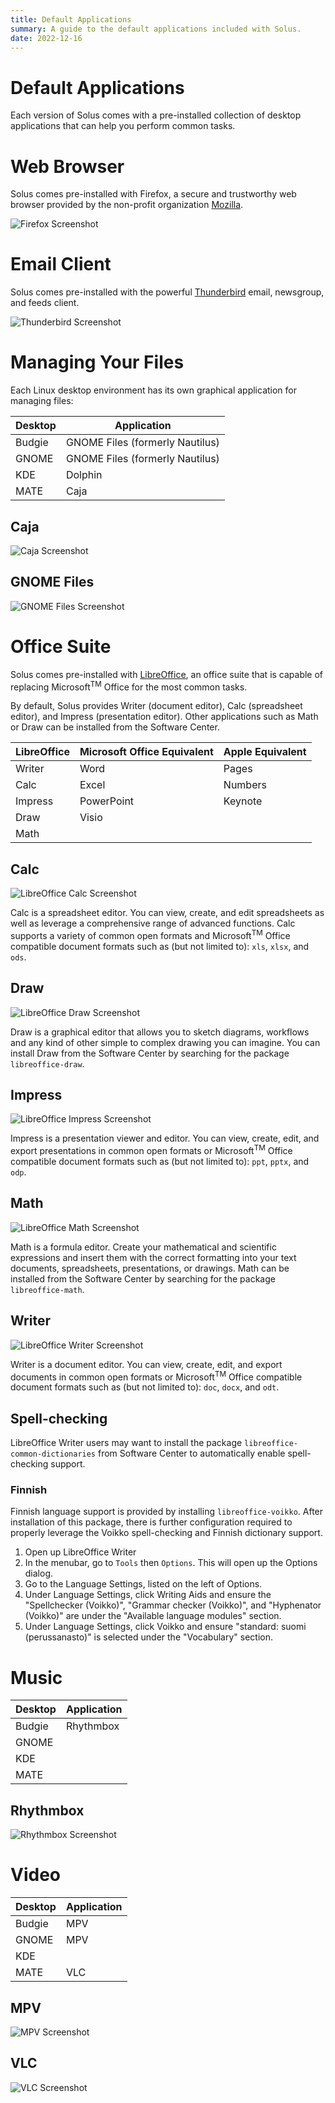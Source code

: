 ```yaml
---
title: Default Applications
summary: A guide to the default applications included with Solus.
date: 2022-12-16
---
```


# Default Applications

Each version of Solus comes with a pre-installed collection of desktop applications that can help you perform common tasks.



# Web Browser

Solus comes pre-installed with Firefox, a secure and trustworthy web browser provided by the non-profit organization [Mozilla](https://www.mozilla.org/en-US/).

![Firefox Screenshot](default-applications/firefox.jpg)



# Email Client

Solus comes pre-installed with the powerful [Thunderbird](https://www.mozilla.org/en-US/thunderbird/) email, newsgroup, and feeds client.

![Thunderbird Screenshot](default-applications/thunderbird.jpg)



# Managing Your Files

Each Linux desktop environment has its own graphical application for managing files:

| Desktop      | Application                     |
| ------------ | ------------------------------- |
| Budgie       | GNOME Files (formerly Nautilus) |
| GNOME        | GNOME Files (formerly Nautilus) |
| KDE          | Dolphin                         |
| MATE         | Caja                            |

## Caja

![Caja Screenshot](default-applications/caja.jpg)

## GNOME Files

![GNOME Files Screenshot](default-applications/nautilus.jpg)



# Office Suite

Solus comes pre-installed with [LibreOffice](https://libreoffice.org), an office suite that is capable of replacing Microsoft<sup>TM</sup> Office for the most common tasks.

By default, Solus provides Writer (document editor), Calc (spreadsheet editor), and Impress (presentation editor). Other applications such as Math or Draw can be installed from the Software Center.

| LibreOffice | Microsoft Office Equivalent | Apple Equivalent |
| ----------- | --------------------------- | ---------------- |
| Writer      | Word                        | Pages            |
| Calc        | Excel                       | Numbers          |
| Impress     | PowerPoint                  | Keynote          |
| Draw        | Visio                       |                  |
| Math        |                             |                  |

## Calc

![LibreOffice Calc Screenshot](default-applications/libreoffice-calc.jpg)

Calc is a spreadsheet editor. You can view, create, and edit spreadsheets as well as leverage a comprehensive range of advanced functions. Calc supports a variety of common open formats and Microsoft<sup>TM</sup> Office compatible document formats such as (but not limited to): `xls`, `xlsx`, and `ods`.

## Draw

![LibreOffice Draw Screenshot](default-applications/libreoffice-draw.jpg)

Draw is a graphical editor that allows you to sketch diagrams, workflows and any kind of other simple to complex drawing you can imagine. You can install Draw from the Software Center by searching for the package `libreoffice-draw`.

## Impress

![LibreOffice Impress Screenshot](default-applications/libreoffice-impress.jpg)

Impress is a presentation viewer and editor. You can view, create, edit, and export presentations in common open formats or Microsoft<sup>TM</sup> Office compatible document formats such as (but not limited to): `ppt`, `pptx`, and `odp`.

## Math

![LibreOffice Math Screenshot](default-applications/libreoffice-math.jpg)

Math is a formula editor. Create your mathematical and scientific expressions and insert them with the correct formatting into your text documents, spreadsheets, presentations, or drawings. Math can be installed from the Software Center by searching for the package `libreoffice-math`.

## Writer

![LibreOffice Writer Screenshot](default-applications/libreoffice-writer.jpg)

Writer is a document editor. You can view, create, edit, and export documents in common open formats or Microsoft<sup>TM</sup> Office compatible document formats such as (but not limited to): `doc`, `docx`, and `odt`.

## Spell-checking

LibreOffice Writer users may want to install the package `libreoffice-common-dictionaries` from Software Center to automatically enable spell-checking support.

### Finnish

Finnish language support is provided by installing `libreoffice-voikko`. After installation of this package, there is further configuration required to properly leverage the Voikko spell-checking and Finnish dictionary support.

1. Open up LibreOffice Writer
2. In the menubar, go to `Tools` then `Options`. This will open up the Options dialog.
3. Go to the Language Settings, listed on the left of Options.
4. Under Language Settings, click Writing Aids and ensure the "Spellchecker (Voikko)", "Grammar checker (Voikko)", and "Hyphenator (Voikko)" are under the "Available language modules" section.
4. Under Language Settings, click Voikko and ensure "standard: suomi (perussanasto)" is selected under the "Vocabulary" section.



# Music

| Desktop      | Application                     |
| ------------ | ------------------------------- |
| Budgie       | Rhythmbox                       |
| GNOME        |                                 |
| KDE          |                                 |
| MATE         |                                 |


## Rhythmbox

![Rhythmbox Screenshot](default-applications/rhythmbox.jpg)



# Video

| Desktop      | Application                     |
| ------------ | ------------------------------- |
| Budgie       | MPV                             |
| GNOME        | MPV                             |
| KDE          |                                 |
| MATE         | VLC                             |

## MPV

![MPV Screenshot](default-applications/mpv.jpg)

## VLC

![VLC Screenshot](default-applications/vlc.jpg)


